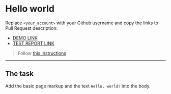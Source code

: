 # Hello world
Replace `<your_account>` with your Github username and copy the links to Pull Request description:
- [DEMO LINK](https://<Anton1303>.github.io/layout_hello-world/)
- [TEST REPORT LINK](https://<Anton1303>.github.io/layout_hello-world/report/html_report/)

> Follow [this instructions](https://mate-academy.github.io/layout_task-guideline/#how-to-solve-the-layout-tasks-on-github)
___

## The task 
Add the basic page markup and the text `Hello, world!` into the body.
